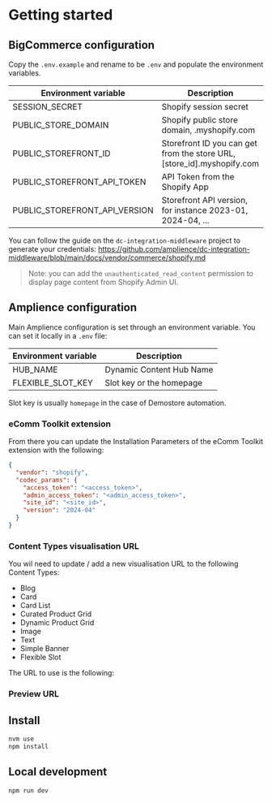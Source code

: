# Getting started

## BigCommerce configuration

Copy the `.env.example` and rename to be `.env` and populate the environment variables.

| Environment variable          | Description                                                            |
| ----------------------------- | ---------------------------------------------------------------------- |
| SESSION_SECRET                | Shopify session secret                                                 |
| PUBLIC_STORE_DOMAIN           | Shopify public store domain, <store id>.myshopify.com                  |
| PUBLIC_STOREFRONT_ID          | Storefront ID you can get from the store URL, [store_id].myshopify.com |
| PUBLIC_STOREFRONT_API_TOKEN   | API Token from the Shopify App                                         |
| PUBLIC_STOREFRONT_API_VERSION | Storefront API version, for instance 2023-01, 2024-04, ...             |

You can follow the guide on the `dc-integration-middleware` project to generate your credentials: https://github.com/amplience/dc-integration-middleware/blob/main/docs/vendor/commerce/shopify.md

> Note: you can add the `unauthenticated_read_content` permission to display page content from Shopify Admin UI.

## Amplience configuration

Main Amplience configuration is set through an environment variable. You can set it locally in a `.env` file:

| Environment variable | Description              |
| -------------------- | ------------------------ |
| HUB_NAME             | Dynamic Content Hub Name |
| FLEXIBLE_SLOT_KEY    | Slot key or the homepage |

Slot key is usually `homepage` in the case of Demostore automation.

### eComm Toolkit extension

From there you can update the Installation Parameters of the eComm Toolkit extension with the following:

```json
{
  "vendor": "shopify",
  "codec_params": {
    "access_token": "<access_token>",
    "admin_access_token": "<admin_access_token>",
    "site_id": "<site_id>",
    "version": "2024-04"
  }
}
```

### Content Types visualisation URL

You wil need to update / add a new visualisation URL to the following Content Types:

- Blog
- Card
- Card List
- Curated Product Grid
- Dynamic Product Grid
- Image
- Text
- Simple Banner
- Flexible Slot

The URL to use is the following:

### Preview URL

## Install

```bash
nvm use
npm install
```

## Local development

```bash
npm run dev
```
